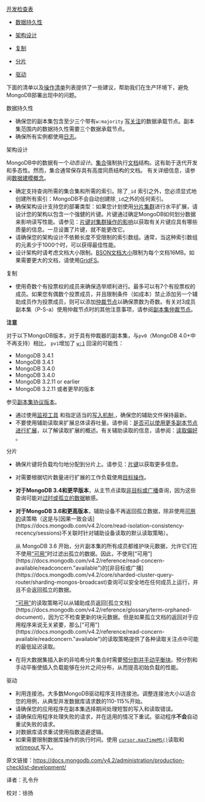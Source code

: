  [开发检查表](https://docs.mongodb.com/manual/administration/production-checklist-development/development-checklist )


- [数据持久性](https://docs.mongodb.com/v4.2/administration/production-checklist-development/data-durability)

- [架构设计](https://docs.mongodb.com/v4.2/administration/production-checklist-development/schema-design)

- [复制](https://docs.mongodb.com/v4.2/administration/production-checklist-development/replication)

- [分片](https://docs.mongodb.com/v4.2/administration/production-checklist-development/sharding)

- [驱动](https://docs.mongodb.com/v4.2/administration/production-checklist-development/drivers)                                                                                                

下面的清单以及[操作清单](https://docs.mongodb.com/v4.2/administration/production-checklist-operations/)列表提供了一些建议，帮助我们在生产环境下，避免MongoDB部署出现中的问题。



 数据持久性

- 确保您的副本集包含至少三个带有`w:majority` [写关注](https://docs.mongodb.com/v4.2/reference/write-concern/)的数据承载节点。副本集范围内的数据持久性需要三个数据承载节点。
- 确保所有实例都使用[日志](https://docs.mongodb.com/v4.2/core/journaling/)。



 架构设计

MongoDB中的数据有一个*动态设计*。[集合](https://docs.mongodb.com/v4.2/reference/glossary/term-collection)强制执行[文档](https://docs.mongodb.com/v4.2/reference/glossary/term-document)结构。这有助于迭代开发和多态性。然而，集合通常保存具有高度同质结构的文档。 有关详细信息，请参阅[数据建模概念](https://docs.mongodb.com/v4.2/core/data-models/)。

- 确定支持查询所需的集合集和所需的索引。除了`_id` 索引之外，您必须显式地创建所有索引：MongoDB不会自动创建除`_id`之外的任何索引。                                                                                          
- 确保架构设计支持您的部署类型：如果您计划使用[分片集群](https://docs.mongodb.com/v4.2/reference/glossary/term-sharded-cluster)进行水平扩展，请设计您的架构以包含一个强健的片键。片键通过确定MongoDB如何划分数据来影响读写性能。请参见：[片键对集群操作的影响](https://docs.mongodb.com/v4.2/core/sharding-shard-key/)以获取有关片键应具有哪些质量的信息。一旦设置了片键，就不能更改它。
- 请确保您的架构设计不依赖长度不受限制的索引数组。通常，当这种索引数组的元素少于1000个时，可以获得最佳性能。
- 设计架构时请考虑文档大小限制。[BSON文档大小](https://docs.mongodb.com/v4.2/reference/limits/BSON-Document-Size)限制为每个文档16MB。如果需要更大的文档，请使用[GridFS](https://docs.mongodb.com/v4.2/core/gridfs/)。



 复制

- 使用奇数个有投票权的成员来确保选举顺利进行。最多可以有7个有投票权的成员。如果您有偶数个投票成员，并且限制条件（如成本）禁止添加另一个辅助成员作为投票成员，则可以添加[仲裁节点](https://docs.mongodb.com/v4.2/reference/glossary/term-arbiter)以确保票数为奇数。有关对3成员副本集（P-S-a）使用仲裁节点时的其他注意事项，请参阅[副本集仲裁节点](https://docs.mongodb.com/v4.2/core/replica-set-arbiter/)。                                                                                                                                   



**注意**

对于以下MongoDB版本，对于具有仲裁器的副本集，与`pv0`（MongoDB 4.0+中不再支持）相比， `pv1`增加了 [`w:1`](https://docs.mongodb.com/v4.2/reference/write-concern/writeconcern.) 回滚的可能性：

- MongoDB 3.4.1
- MongoDB 3.4.1
- MongoDB 3.4.0
- MongoDB 3.4.0
- MongoDB 3.2.11 or earlier
- MongoDB 3.2.11 或者更早的版本

参见[副本集协议版本](https://docs.mongodb.com/v4.2/reference/replica-set-protocol-versions/)。



- 通过使用[监视工具](https://docs.mongodb.com/v4.2/administration/monitoring/) 和指定适当的[写入机制,](https://docs.mongodb.com/v4.2/reference/write-concern/)，确保您的辅助文件保持最新。
- 不要使用辅助读取来扩展总体读吞吐量。请参阅：[是否可以使用更多副本节点进行扩展](http://askasya.com/post/canreplicashelpscaling)，以了解读取扩展的概述。有关辅助读取的信息，请参阅：[读取偏好](https://docs.mongodb.com/v4.2/core/read-preference/) 。



 分片

- 确保片键将负载均匀地分配到分片上。请参见：[片键](https://docs.mongodb.com/v4.2/core/sharding-shard-key/)以获取更多信息。

- 对需要根据切片数量进行扩展的工作负载使用[目标操作](https://docs.mongodb.com/v4.2/core/sharded-cluster-query-router/sharding-mongos-targeted)。

- **对于MongoDB 3.4和更早版本**，从主节点读取[非目标或广播](https://docs.mongodb.com/v4.2/core/sharded-cluster-query-router/sharding-mongos-broadcast)查询，因为这些查询可能对[过时或孤立的数据](http://blog.mongodb.org/post/74730554385/background-indexing-on-secondaries-and-orphaned)敏感。

- **对于MongoDB 3.6和更高版本**，辅助设备不再返回孤立数据，除非使用[可用的](https://docs.mongodb.com/v4.2/reference/read-concern-available/readconcern."available")读策略（这是与[因果一致会话](https://docs.mongodb.com/v4.2/core/read-isolation-consistency-recency/sessions)不关联时针对辅助设备读取的默认读取策略）。

  从 MongoDB 3.6 开始，分片副本集的所有成员都维护块元数据，允许它们在不使用[“可用”](https://docs.mongodb.com/v4.2/reference/read-concern-available/readconcern."available")时过滤出孤立的数据。因此，不使用[“可用”](https://docs.mongodb.com/v4.2/reference/read-concern-available/readconcern."available")的[非目标或广播](https://docs.mongodb.com/v4.2/core/sharded-cluster-query-router/sharding-mongos-broadcast)查询可以安全地在任何成员上运行，并且不会返回孤立的数据。

   ["可用"](https://docs.mongodb.com/v4.2/reference/read-concern-available/readconcern."available")的读取策略可以从辅助成员返回[孤立文档](https://docs.mongodb.com/v4.2/reference/glossary/term-orphaned-document)，因为它不检查更新的块元数据。但是如果孤立文档的返回对于应用程序来说无关紧要，那么["可用"](https://docs.mongodb.com/v4.2/reference/read-concern-available/readconcern."available")的读取策略提供了各种读取关注点中可能的最低延迟读取。

- 在将大数据集插入新的非哈希分片集合时需要[预分割并手动平衡块](https://docs.mongodb.com/v4.2/tutorial/create-chunks-in-sharded-cluster/)。预分割和手动平衡使插入负载能够在分片之间分布，从而提高初始负载的性能。



 驱动

- 利用连接池。大多数MongoDB驱动程序支持连接池。调整连接池大小以适合您的用例，从典型并发数据库请求数的110-115%开始。
- 请确保您的应用程序在副本集选择期间处理短暂的写入和读取错误。
- 请确保应用程序处理失败的请求，并在适用的情况下重试。驱动程序**不会**自动重试失败的请求。
- 对数据库请求重试使用指数退避逻辑。
- 如果需要限制数据库操作的执行时间。使用 [`cursor.maxTimeMS()`](https://docs.mongodb.com/v4.2/reference/method/cursor.maxTimeMS/cursor.maxTimeMS)读取和 [wtimeout ](https://docs.mongodb.com/v4.2/reference/write-concern/wc-wtimeout)写入。





原文链接：https://docs.mongodb.com/v4.2/administration/production-checklist-development/

译者：孔令升

校对：徐扬

